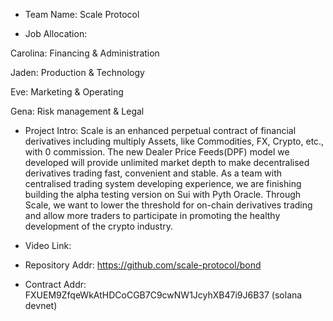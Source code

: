 - Team Name: Scale Protocol

- Job Allocation: 

Carolina: Financing & Administration

Jaden: Production & Technology 

Eve: Marketing & Operating

Gena: Risk management & Legal 

- Project Intro: Scale is an enhanced perpetual contract of financial derivatives including multiply Assets, like Commodities, FX, Crypto, etc., with 0 commission. The new Dealer Price Feeds(DPF) model we developed will provide unlimited market depth to make decentralised derivatives trading fast, convenient and stable. As a team with centralised trading system developing experience, we are finishing building the alpha testing version on Sui with Pyth Oracle. Through Scale, we want to lower the threshold for on-chain derivatives trading and allow more traders to participate in promoting the healthy development of the crypto industry. 

- Video Link:

- Repository Addr: https://github.com/scale-protocol/bond

- Contract Addr: FXUEM9ZfqeWkAtHDCoCGB7C9cwNW1JcyhXB47i9J6B37 (solana devnet)
